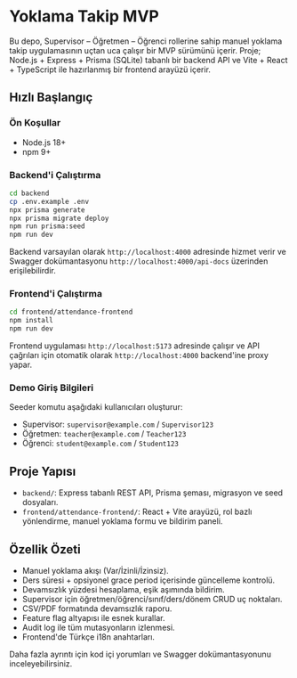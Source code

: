 # Yoklama Takip MVP

Bu depo, Supervisor – Öğretmen – Öğrenci rollerine sahip manuel yoklama takip uygulamasının uçtan uca çalışır bir MVP sürümünü içerir. Proje; Node.js + Express + Prisma (SQLite) tabanlı bir backend API ve Vite + React + TypeScript ile hazırlanmış bir frontend arayüzü içerir.

## Hızlı Başlangıç

### Ön Koşullar

- Node.js 18+
- npm 9+

### Backend'i Çalıştırma

```bash
cd backend
cp .env.example .env
npx prisma generate
npx prisma migrate deploy
npm run prisma:seed
npm run dev
```

Backend varsayılan olarak `http://localhost:4000` adresinde hizmet verir ve Swagger dokümantasyonu `http://localhost:4000/api-docs` üzerinden erişilebilirdir.

### Frontend'i Çalıştırma

```bash
cd frontend/attendance-frontend
npm install
npm run dev
```

Frontend uygulaması `http://localhost:5173` adresinde çalışır ve API çağrıları için otomatik olarak `http://localhost:4000` backend'ine proxy yapar.

### Demo Giriş Bilgileri

Seeder komutu aşağıdaki kullanıcıları oluşturur:

- Supervisor: `supervisor@example.com` / `Supervisor123`
- Öğretmen: `teacher@example.com` / `Teacher123`
- Öğrenci: `student@example.com` / `Student123`

## Proje Yapısı

- `backend/`: Express tabanlı REST API, Prisma şeması, migrasyon ve seed dosyaları.
- `frontend/attendance-frontend/`: React + Vite arayüzü, rol bazlı yönlendirme, manuel yoklama formu ve bildirim paneli.

## Özellik Özeti

- Manuel yoklama akışı (Var/İzinli/İzinsiz).
- Ders süresi + opsiyonel grace period içerisinde güncelleme kontrolü.
- Devamsızlık yüzdesi hesaplama, eşik aşımında bildirim.
- Supervisor için öğretmen/öğrenci/sınıf/ders/dönem CRUD uç noktaları.
- CSV/PDF formatında devamsızlık raporu.
- Feature flag altyapısı ile esnek kurallar.
- Audit log ile tüm mutasyonların izlenmesi.
- Frontend'de Türkçe i18n anahtarları.

Daha fazla ayrıntı için kod içi yorumları ve Swagger dokümantasyonunu inceleyebilirsiniz.
